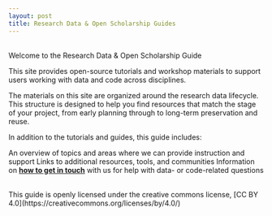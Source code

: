 ```yaml
---
layout: post
title: Research Data & Open Scholarship Guides
---
```


<br>
Welcome to the Research Data & Open Scholarship Guide 

This site provides open-source tutorials and workshop materials to support users working with data and code across disciplines. 

The materials on this site are organized around the research data lifecycle. This structure is designed to help you find resources that match the stage of your project, from early planning through to long-term preservation and reuse. 

In addition to the tutorials and guides, this guide includes: 

An overview of topics and areas where we can provide instruction and support 
Links to additional resources, tools, and communities 
Information on **[how to get in touch](http://127.0.0.1:4000/gitbook/pages/contact/)** with us for help with data- or code-related questions 


<br>
This guide is openly licensed under the creative commons license, [CC BY 4.0](https://creativecommons.org/licenses/by/4.0/)
